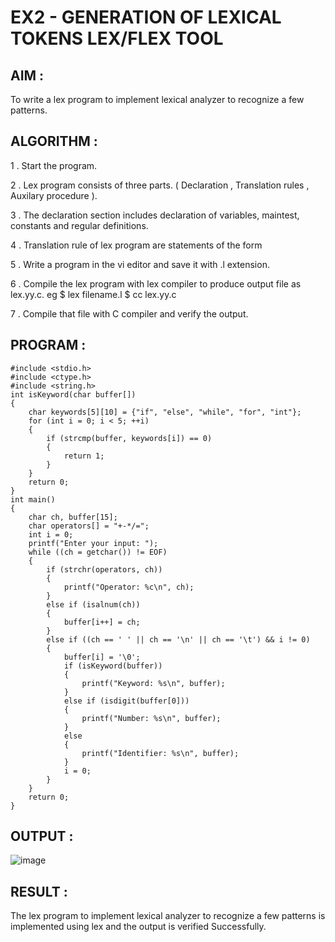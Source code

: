 # EX2 - GENERATION OF LEXICAL TOKENS LEX/FLEX TOOL

## AIM :

To write a lex program to implement lexical analyzer to recognize a few patterns.

## ALGORITHM :

1 . Start the program.

2 . Lex program consists of three parts. ( Declaration , Translation rules , Auxilary procedure ).

3 . The declaration section includes declaration of variables, maintest, constants and regular definitions.

4 . Translation rule of lex program are statements of the form    

5 . Write a program in the vi editor and save it with .l extension.

6 . Compile the lex program with lex compiler to produce output file as lex.yy.c. eg $ lex filename.l $ cc lex.yy.c

7 . Compile that file with C compiler and verify the output.


## PROGRAM :

```
#include <stdio.h>
#include <ctype.h>
#include <string.h>
int isKeyword(char buffer[]) 
{
    char keywords[5][10] = {"if", "else", "while", "for", "int"};
    for (int i = 0; i < 5; ++i)
    {
        if (strcmp(buffer, keywords[i]) == 0) 
        {
            return 1;
        }
    }
    return 0;
}
int main() 
{
    char ch, buffer[15];
    char operators[] = "+-*/=";
    int i = 0;
    printf("Enter your input: ");
    while ((ch = getchar()) != EOF) 
    {
        if (strchr(operators, ch))
        {
            printf("Operator: %c\n", ch);
        }
        else if (isalnum(ch))
        {
            buffer[i++] = ch;
        } 
        else if ((ch == ' ' || ch == '\n' || ch == '\t') && i != 0) 
        {
            buffer[i] = '\0';
            if (isKeyword(buffer))
            {
                printf("Keyword: %s\n", buffer);
            }
            else if (isdigit(buffer[0])) 
            {
                printf("Number: %s\n", buffer);
            } 
            else 
            {
                printf("Identifier: %s\n", buffer);
            }
            i = 0;
        }
    }
    return 0;
}
```
## OUTPUT :
![image](https://github.com/user-attachments/assets/ca09899c-105c-41b9-a4f2-fac86c643464)
## RESULT :
The lex program to implement lexical analyzer to recognize a few patterns is implemented using lex and the output is verified Successfully.
